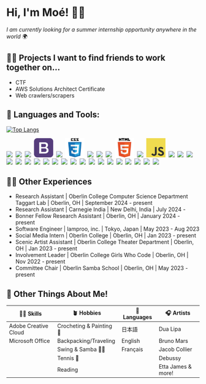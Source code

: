 # Hi, I'm Moé! 👋🏻 

*I am currently looking for a summer internship opportunity anywhere in the world* 🌍

## 👯‍♀️  Projects I want to find friends to work together on...
- CTF
- AWS Solutions Architect Certificate
- Web crawlers/scrapers

## 💬 Languages and Tools:
[![Top Langs](https://github-readme-stats.vercel.app/api/top-langs/?username=moeariyoshi&theme=onedark&hide_border=true)](https://github.com/anuraghazra/github-readme-stats)
<div>
  <img width=50px src="https://img-blog.csdnimg.cn/7bf00ffb90dc403b84b0e31a4a2ca055.jpeg">&nbsp;
  <img width=50px src="https://cdn4.iconfinder.com/data/icons/logos-and-brands/512/21_Angular_logo_logos-1024.png">&nbsp;
  <img width=50px src="https://upload.wikimedia.org/wikipedia/commons/thumb/4/4b/Bash_Logo_Colored.svg/2048px-Bash_Logo_Colored.svg.png">&nbsp;
  <img width=50px src="https://raw.githubusercontent.com/github/explore/80688e429a7d4ef2fca1e82350fe8e3517d3494d/topics/bootstrap/bootstrap.png">&nbsp;
  <img width=50px src="https://raw.githubusercontent.com/isocpp/logos/master/cpp_logo.png">&nbsp;
  <img width=50px src="https://raw.githubusercontent.com/github/explore/80688e429a7d4ef2fca1e82350fe8e3517d3494d/topics/css/css.png">&nbsp;
  <img width=50px src="https://www.svgrepo.com/show/353657/django-icon.svg">&nbsp;
  <img width=50px src="https://cdn4.iconfinder.com/data/icons/logos-and-brands/512/97_Docker_logo_logos-512.png">&nbsp;
  <img width=50px src="https://cdn.icon-icons.com/icons2/2699/PNG/512/firebase_logo_icon_171157.png">&nbsp;
  <img width=50px src="https://raw.githubusercontent.com/github/explore/80688e429a7d4ef2fca1e82350fe8e3517d3494d/topics/html/html.png">&nbsp;
  <img width=50px src="https://brandslogos.com/wp-content/uploads/images/large/java-logo-1.png">&nbsp;
  <img width=50px src="https://raw.githubusercontent.com/github/explore/80688e429a7d4ef2fca1e82350fe8e3517d3494d/topics/javascript/javascript.png">&nbsp;
  <img width=50px src="https://cdn4.iconfinder.com/data/icons/logo-brand/512/linux_operating_system_logo-512.png">&nbsp;
  <img width=50px src="https://avatars.githubusercontent.com/u/28732122?s=280&v=4">&nbsp;
  <img width=50px src="https://www.svgrepo.com/show/373845/mongo.svg">&nbsp;
  <img width=50px src="https://seeklogo.com/images/N/nodejs-logo-FBE122E377-seeklogo.com.png">&nbsp;
  <img width=50px src="https://seeklogo.com/images/P/playwright-logo-22FA8B9E63-seeklogo.com.png">&nbsp;
  <img width=50px src="https://cdn.worldvectorlogo.com/logos/postman.svg">&nbsp;
  <img width=50px src="https://upload.wikimedia.org/wikipedia/commons/thumb/c/c3/Python-logo-notext.svg/230px-Python-logo-notext.svg.png">&nbsp;
  <img width=50px src="https://upload.wikimedia.org/wikipedia/commons/thumb/1/1b/R_logo.svg/2560px-R_logo.svg.png">&nbsp;
  <img width=50px src="https://upload.wikimedia.org/wikipedia/commons/thumb/c/c1/Racket-logo.svg/242px-Racket-logo.svg.png">&nbsp;
  <img width=50px src="https://cdn4.iconfinder.com/data/icons/logos-3/600/React.js_logo-1024.png">&nbsp;
  <img width=50px src="https://cdn1.iconfinder.com/data/icons/miscellaneous-4/32/ruby-512.png">&nbsp;
  <img width=50px src="https://cdn3.iconfinder.com/data/icons/popular-services-brands-vol-2/512/ruby-on-rails-128.png">&nbsp;
  <img width=50px src="https://rust-lang.org/logos/rust-logo-512x512.png">&nbsp;
  <img width=50px src="https://sass-lang.com/assets/img/styleguide/seal-color.png">&nbsp;
   <img width=50px src="https://seeklogo.com/images/S/selenium-logo-A1B53CEFB0-seeklogo.com.png">&nbsp;
   <img width=50px src="https://developer.apple.com/assets/elements/icons/swiftui/swiftui-96x96_2x.png">&nbsp;
   <img width=50px src="https://static-00.iconduck.com/assets.00/terraform-icon-1803x2048-hodrzd3t.png">&nbsp;
   <img width=50px src="https://w7.pngwing.com/pngs/380/11/png-transparent-latex-hd-logo.png">&nbsp;
  <img width=50px src="https://upload.wikimedia.org/wikipedia/commons/thumb/4/4c/Typescript_logo_2020.svg/2048px-Typescript_logo_2020.svg.png">&nbsp;
  <img width=50px src="https://upload.wikimedia.org/wikipedia/commons/thumb/f/f1/Vitejs-logo.svg/1039px-Vitejs-logo.svg.png">&nbsp;
</div>

## 🤘🏻 Other Experiences
- Research Assistant | Oberlin College Computer Science Department Taggart Lab | Oberlin, OH | September 2024 - present
- Research Assistant | Carnegie India | New Delhi, India | July 2024 -
- Bonner Fellow Research Assistant | Oberlin, OH | January 2024 - present
- Software Engineer | lamproo, inc. | Tokyo, Japan | May 2023 - Aug 2023
- Social Media Intern | Oberlin College | Oberlin, OH | Jan 2023 - present
- Scenic Artist Assistant | Oberlin College Theater Department | Oberlin, OH | Jan 2023 - present 
- Involvement Leader | Oberlin College Girls Who Code | Oberlin, OH | Nov 2022 - present
- Committee Chair | Oberlin Samba School | Oberlin, OH | May 2023 - present

## 🌈  Other Things About Me! 

| 🕺🏻 Skills | 🪴 Hobbies | 👅 Languages | 🎧 Artists |
| ---------- | ------------ | ------------ | --------- |
| Adobe Creative Cloud | Crocheting & Painting 🎨 | 日本語 | Dua Lipa |
| Microsoft Office | Backpacking/Traveling  | English | Bruno Mars |
| | Swing & Samba 💃🏻 | Français | Jacob Collier |
| | Tennis 🎾 | | Debussy |
| | Reading | | Etta James & more! |
